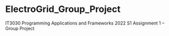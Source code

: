 # ElectroGrid_Group_Project
IT3030 Programming Applications and Frameworks 2022 S1 Assignment 1 – Group Project

